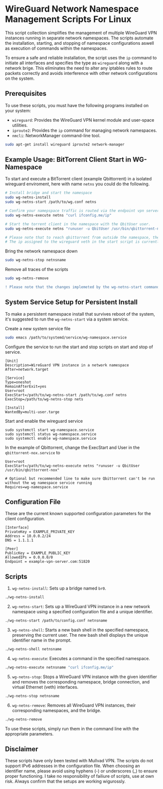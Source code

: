 # WireGuard Network Namespace Management Scripts For Linux

This script collection simplifies the management of multiple WireGuard VPN instances running in separate network namespaces. The scripts automate the installation, starting, and stopping of namespace configurations aswell as execution of commands within the namespaces.

To ensure a safe and reliable installation, the script uses the `ip` command to initiate all interfaces and specifies the type as `wireguard` along with a network brige. This eliminates the need to alter any iptables rules to route packets correctly and avoids interference with other network configurations on the system.

## Prerequisites

To use these scripts, you must have the following programs installed on your system:

- `wireguard`: Provides the WireGuard VPN kernel module and user-space utilities.
- `iproute2`: Provides the `ip` command for managing network namespaces.
- `nmcli`: NetworkManager command-line tool.

```bash
sudo apt-get install wireguard iproute2 network-manager
```

## Example Usage: BitTorrent Client Start in WG-Namespace
To start and execute a BitTorrent client (example Qbittorrent) in a isolated wireguard enviroment, here with name `netns` you could do the following.
```bash
# Install bridge and start the namespace
sudo wg-netns-install
sudo wg-netns-start /path/to/wg.conf netns

# Confirm your namepspace traffic is routed via the endpoint vpn server
sudo wg-netns-execute netns "curl ifconfig.me/ip"

# Start the torrent client in the namespace with the QbitUser user.
sudo wg-netns-execute netns "runuser -u QbitUser /usr/bin/qbittorrent-nox"

# Please note that to reach qbittorrent from outside the namespace, the virtual ip address must be used. 
# The ip assigned to the wireguard veth in the start script is currently 192.168.12.2.

```

Bring the network namespace down
```bash
sudo wg-netns-stop netnsname
```
Remove all traces of the scripts
```bash
sudo wg-netns-remove
```

```diff
! Please note that the changes implemeted by the wg-netns-start command doesn't survive reboot.
```
## System Service Setup for Persistent Install
To make a persistent namespace install that survives reboot of the system, it's suggested to run the `wg-netns-start` via a system service.

Create a new system service file
```bash
sudo emacs /path/to/systemd/service/wg-namespace.service
```
Configure the service to run the start and stop scripts on start and stop of service.
```
[Unit]
Description=WireGuard VPN instance in a network namespace
After=network.target

[Service]
Type=oneshot
RemainAfterExit=yes
User=root
ExecStart=/path/to/wg-netns-start /path/to/wg.conf netns
ExecStop=/path/to/wg-netns-stop nets

[Install]
WantedBy=multi-user.targe
```
Start and enable the wireguard service
```
sudo systemctl start wg-namespace.service
sudo systemctl status wg-namespace.service
sudo systemctl enable wg-namespace.service
```

In the example of Qbittorrent, change the ExecStart and User in the `qbittorrent-nox.service` to
```
User=root
ExecStart=/path/to/wg-netns-execute netns "runuser -u QbitUser /usr/bin/qbittorrent-nox"

# Optional but recommended line to make sure Qbittorrent can't be run without the wg namespace service running
Requires=wg-namespace.service
```

## Configuration File

These are the current known supported configuration parameters for the client configuration.
```
[Interface]
PrivateKey = EXAMPLE_PRIVATE_KEY
Address = 10.0.0.2/24
DNS = 1.1.1.1

[Peer]
PublicKey = EXAMPLE_PUBLIC_KEY
AllowedIPs = 0.0.0.0/0
Endpoint = example-vpn-server.com:51820
```

## Scripts

1. `wg-netns-install`: Sets up a bridge named `br0`.

```bash
./wg-netns-install
```

2. `wg-netns-start`: Sets up a WireGuard VPN instance in a new network namespace using a specified configuration file and a unique identifier.

```bash
./wg-netns-start /path/to/config.conf netnsname
```

3. `wg-netns-shell`: Starts a new bash shell in the specified namespace, preserving the current user. The new bash shell displays the unique identifier name in the prompt.

```bash
./wg-netns-shell netnsname
```

4. `wg-netns-execute`: Executes a command in the specified namespace.

```bash
./wg-netns-execute netnsname "curl ifconfig.me/ip"
```

5. `wg-netns-stop`: Stops a WireGuard VPN instance with the given identifier and removes the corresponding namespace, bridge connection, and virtual Ethernet (veth) interfaces.

```bash
./wg-netns-stop netnsname
```

6. `wg-netns-remove`: Removes all WireGuard VPN instances, their corresponding namespaces, and the bridge.

```bash
./wg-netns-remove
```

To use these scripts, simply run them in the command line with the appropriate parameters.

## Disclaimer

These scripts have only been tested with Mullvad VPN. The scripts do not support IPv6 addresses in the configuration file. When choosing an identifier name, please avoid using hyphens (-) or underscores (_) to ensure proper functioning. I take no responsibility of failiure of scripts, use at own risk. Always confirm that the setups are working wigurossly.

